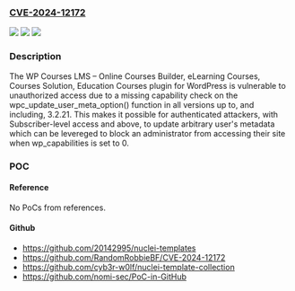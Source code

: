 ### [CVE-2024-12172](https://cve.mitre.org/cgi-bin/cvename.cgi?name=CVE-2024-12172)
![](https://img.shields.io/static/v1?label=Product&message=WP%20Courses%20LMS%20%E2%80%93%20Online%20Courses%20Builder%2C%20eLearning%20Courses%2C%20Courses%20Solution%2C%20Education%20Courses&color=blue)
![](https://img.shields.io/static/v1?label=Version&message=*%3C%3D%203.2.21%20&color=brighgreen)
![](https://img.shields.io/static/v1?label=Vulnerability&message=CWE-862%20Missing%20Authorization&color=brighgreen)

### Description

The WP Courses LMS – Online Courses Builder, eLearning Courses, Courses Solution, Education Courses plugin for WordPress is vulnerable to unauthorized access due to a missing capability check on the wpc_update_user_meta_option() function in all versions up to, and including, 3.2.21. This makes it possible for authenticated attackers, with Subscriber-level access and above, to update arbitrary user's metadata which can be levereged to block an administrator from accessing their site when wp_capabilities is set to 0.

### POC

#### Reference
No PoCs from references.

#### Github
- https://github.com/20142995/nuclei-templates
- https://github.com/RandomRobbieBF/CVE-2024-12172
- https://github.com/cyb3r-w0lf/nuclei-template-collection
- https://github.com/nomi-sec/PoC-in-GitHub

